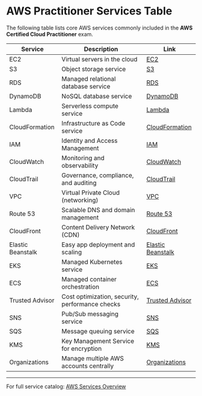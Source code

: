 # AWS Practitioner Services Table

The following table lists core AWS services commonly included in the **AWS Certified Cloud Practitioner** exam.

| Service | Description | Link |
|---------|-------------|------|
| EC2 | Virtual servers in the cloud | [EC2](https://aws.amazon.com/ec2/) |
| S3 | Object storage service | [S3](https://aws.amazon.com/s3/) |
| RDS | Managed relational database service | [RDS](https://aws.amazon.com/rds/) |
| DynamoDB | NoSQL database service | [DynamoDB](https://aws.amazon.com/dynamodb/) |
| Lambda | Serverless compute service | [Lambda](https://aws.amazon.com/lambda/) |
| CloudFormation | Infrastructure as Code service | [CloudFormation](https://aws.amazon.com/cloudformation/) |
| IAM | Identity and Access Management | [IAM](https://aws.amazon.com/iam/) |
| CloudWatch | Monitoring and observability | [CloudWatch](https://aws.amazon.com/cloudwatch/) |
| CloudTrail | Governance, compliance, and auditing | [CloudTrail](https://aws.amazon.com/cloudtrail/) |
| VPC | Virtual Private Cloud (networking) | [VPC](https://aws.amazon.com/vpc/) |
| Route 53 | Scalable DNS and domain management | [Route 53](https://aws.amazon.com/route53/) |
| CloudFront | Content Delivery Network (CDN) | [CloudFront](https://aws.amazon.com/cloudfront/) |
| Elastic Beanstalk | Easy app deployment and scaling | [Elastic Beanstalk](https://aws.amazon.com/elasticbeanstalk/) |
| EKS | Managed Kubernetes service | [EKS](https://aws.amazon.com/eks/) |
| ECS | Managed container orchestration | [ECS](https://aws.amazon.com/ecs/) |
| Trusted Advisor | Cost optimization, security, performance checks | [Trusted Advisor](https://aws.amazon.com/premiumsupport/trustedadvisor/) |
| SNS | Pub/Sub messaging service | [SNS](https://aws.amazon.com/sns/) |
| SQS | Message queuing service | [SQS](https://aws.amazon.com/sqs/) |
| KMS | Key Management Service for encryption | [KMS](https://aws.amazon.com/kms/) |
| Organizations | Manage multiple AWS accounts centrally | [Organizations](https://aws.amazon.com/organizations/) |

---

For full service catalog: [AWS Services Overview](https://aws.amazon.com/products/)
